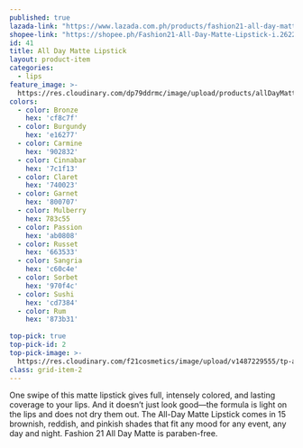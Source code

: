 ```yaml
---
published: true
lazada-link: "https://www.lazada.com.ph/products/fashion21-all-day-matte-lipstick-2-i254103532-s349013917.html?spm=a2o4l.seller.list.78.5de16cc9aILTHe&mp=1"
shopee-link: "https://shopee.ph/Fashion21-All-Day-Matte-Lipstick-i.26222223.826165373"
id: 41
title: All Day Matte Lipstick
layout: product-item
categories:
  - lips
feature_image: >-
  https://res.cloudinary.com/dp79ddrmc/image/upload/products/allDayMatteLipstick.jpg
colors:
  - color: Bronze
    hex: 'cf8c7f'
  - color: Burgundy
    hex: 'e16277'
  - color: Carmine
    hex: '902832'
  - color: Cinnabar
    hex: '7c1f13' 
  - color: Claret
    hex: '740023'
  - color: Garnet
    hex: '800707'
  - color: Mulberry
    hex: 783c55
  - color: Passion
    hex: 'ab0808'
  - color: Russet
    hex: '663533'
  - color: Sangria
    hex: 'c60c4e'  
  - color: Sorbet
    hex: '970f4c'
  - color: Sushi
    hex: 'cd7384'
  - color: Rum
    hex: '873b31'
    
top-pick: true
top-pick-id: 2
top-pick-image: >-
  https://res.cloudinary.com/f21cosmetics/image/upload/v1487229555/tp-all-day-matte2.jpg
class: grid-item-2
---
```

One swipe of this matte lipstick gives full, intensely colored, and lasting coverage to your lips. And it doesn’t just look good—the formula is light on the lips and does not dry them out. The All-Day Matte Lipstick comes in 15 brownish, reddish, and pinkish shades that fit any mood for any event, any day and night. Fashion 21 All Day Matte is paraben-free.

